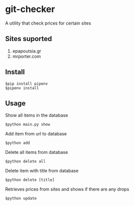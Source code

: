 # git-checker
 A utility that check prices for certain sites

## Sites suported
 1. epapoutsia.gr
 2. mrporter.com

## Install
    $pip install pipenv
    $pipenv install
## Usage

Show all items in the database  

    $python main.py show  

Add item from url to database  

    $python add  

Delete all items from database  

    $python delete all  

Delete item with title from database  

    $python delete [title]  

Retrieves prices from sites and shows if there are any drops

    $python update  
